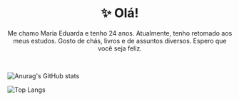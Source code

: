 <h1 align=center> ✨ Olá! </h1>

<p align=center> 
Me chamo Maria Eduarda e tenho 24 anos. Atualmente, tenho retomado aos meus estudos. Gosto de chás, livros e de assuntos diversos.
Espero que você seja feliz. </p>
<br>

![Anurag's GitHub stats](https://github-readme-stats.vercel.app/api?username=oliveiramariae&theme=material-palenight)

![Top Langs](https://github-readme-stats.vercel.app/api/top-langs/?username=oliveiramariae&theme=material-palenight&layout=compact)
